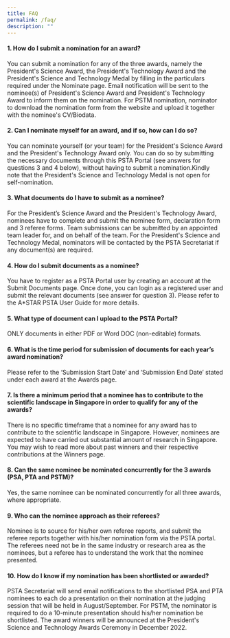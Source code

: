 ```yaml
---
title: FAQ
permalink: /faq/
description: ""
---
```

#### 1. How do I submit a nomination for an award?
You can submit a nomination for any of the three awards, namely the President's Science Award, the President's Technology Award and the President's Science and Technology Medal by filling in the particulars required under the Nominate page. Email notification will be sent to the nominee(s) of President's Science Award and President's Technology Award to inform them on the nomination. For PSTM nomination, nominator to download the nomination form from the website and upload it together with the nominee's CV/Biodata.

#### 2. Can I nominate myself for an award, and if so, how can I do so?
You can nominate yourself (or your team) for the President's Science Award and the President's Technology Award only. You can do so by submitting the necessary documents through this PSTA Portal (see answers for questions 3 and 4 below), without having to submit a nomination.Kindly note that the President's Science and Technology Medal is not open for self-nomination.

#### 3. What documents do I have to submit as a nominee?
For the President’s Science Award and the President's Technology Award, nominees have to complete and submit the nominee form, declaration form and 3 referee forms. Team submissions can be submitted by an appointed team leader for, and on behalf of the team. For the President's Science and Technology Medal, nominators will be contacted by the PSTA Secretariat if any document(s) are required.

#### 4. How do I submit documents as a nominee?
You have to register as a PSTA Portal user by creating an account at the Submit Documents page. Once done, you can login as a registered user and submit the relevant documents (see answer for question 3). Please refer to the A*STAR PSTA User Guide for more details.

#### 5. What type of document can I upload to the PSTA Portal?
ONLY documents in either PDF or Word DOC (non-editable) formats.

#### 6. What is the time period for submission of documents for each year’s award nomination?
Please refer to the ‘Submission Start Date’ and ‘Submission End Date’ stated under each award at the Awards page.


#### 7. Is there a minimum period that a nominee has to contribute to the scientific landscape in Singapore in order to qualify for any of the awards?
There is no specific timeframe that a nominee for any award has to contribute to the scientific landscape in Singapore. However, nominees are expected to have carried out substantial amount of research in Singapore. You may wish to read more about past winners and their respective contributions at the Winners page.

#### 8. Can the same nominee be nominated concurrently for the 3 awards (PSA, PTA and PSTM)?
Yes, the same nominee can be nominated concurrently for all three awards, where appropriate.

#### 9. Who can the nominee approach as their referees?
Nominee is to source for his/her own referee reports, and submit the referee reports together with his/her nomination form via the PSTA portal. The referees need not be in the same industry or research area as the nominees, but a referee has to understand the work that the nominee presented.

#### 10. How do I know if my nomination has been shortlisted or awarded?
PSTA Secretariat will send email notifications to the shortlisted PSA and PTA nominees to each do a presentation on their nomination at the judging session that will be held in August/September. For PSTM, the nominator is required to do a 10-minute presentation should his/her nomination be shortlisted. The award winners will be announced at the President's Science and Technology Awards Ceremony in December 2022.